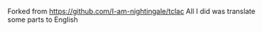 Forked from https://github.com/I-am-nightingale/tclac
All I did was translate some parts to English

